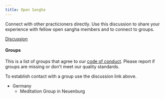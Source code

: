```yaml
---
title: Open Sangha
---
```


Connect with other practicioners directly. Use this discussion to share your experience
with fellow open sangha members and to connect to groups.

[Discussion](https://discord.gg/Tyqd22a?classes=btn,btn-primary)

#### Groups
This is a list of groups that agree to our [code of conduct](../code/).
Please report if groups are missing or don't meet our quality standards.

To establish contact with a group use the discussion link above.
- Germany
    - Meditation Group in Neuenburg
